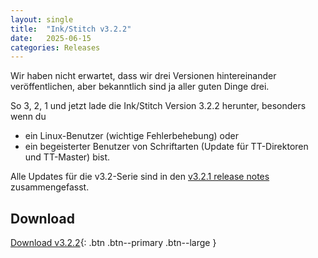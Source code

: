 ```yaml
---
layout: single
title:  "Ink/Stitch v3.2.2"
date:   2025-06-15
categories: Releases
---
```

Wir haben nicht erwartet, dass wir drei Versionen hintereinander veröffentlichen, aber bekanntlich sind ja aller guten Dinge drei.

So 3, 2, 1 und jetzt lade die Ink/Stitch Version 3.2.2 herunter, besonders wenn du
* ein Linux-Benutzer (wichtige Fehlerbehebung) oder
* ein begeisterter Benutzer von Schriftarten (Update für TT-Direktoren und TT-Master) bist.

Alle Updates für die v3.2-Serie sind in den [v3.2.1 release notes](/de/2025-06-07-3.2.1) zusammengefasst.

## Download

[Download v3.2.2](https://github.com/inkstitch/inkstitch/releases/tag/v3.2.2){: .btn .btn--primary .btn--large }
